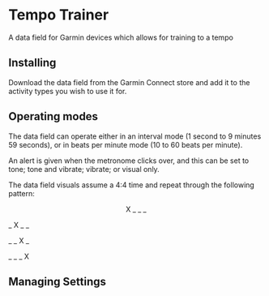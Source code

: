 # Tempo Trainer
A data field for Garmin devices which allows for training to a tempo

## Installing
Download the data field from the Garmin Connect store and add it to the activity types you wish to use it for.

## Operating modes
The data field can operate either in an interval mode (1 second to 9 minutes 59 seconds), or in beats per minute mode (10 to 60 beats per minute).

An alert is given when the metronome clicks over, and this can be set to tone; tone and vibrate; vibrate; or visual only.

The data field visuals assume a 4:4 time and repeat through the following pattern:

<p align="center">
X _ _ _

_ X _ _

_ _ X _

_ _ _ X
</p>

## Managing Settings
